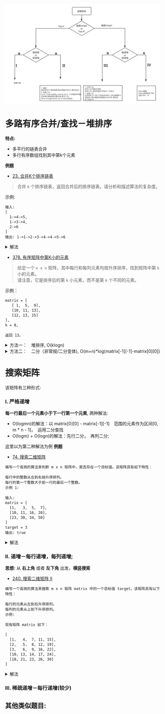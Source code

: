 ![](./相关的图/矩阵搜索2.svg)

# 多路有序合并/查找－堆排序
**特点:**　
- 多平行的链表合并
- 多行有序数组找到其中第k个元素

**例题**
- [23. 合并K个排序链表](https://leetcode-cn.com/problems/merge-k-sorted-lists/)
> 合并 `k` 个排序链表，返回合并后的排序链表。请分析和描述算法的复杂度。

示例:
```
输入:
[
  1->4->5,
  1->3->4,
  2->6
]
输出: 1->1->2->3->4->4->5->6
```

<details>
    <summary>解法</summary>
    
```python
# 方法一：　每次合并两个链表，转化为合并两个链表(略)

# 方法二：　堆排序
class Solution:
    def mergeKLists(self, lists: List[ListNode]) -> ListNode:
        hp = []
        # 每条链表头入堆，堆中存储每条链表平行移动的头部指针
        for i in range(len(lists)):
            if lists[i]:
                heapq.heappush(hp, (lists[i].val, i))
                lists[i] = lists[i].next
        
        dummy = ListNode(-1)
        node = dummy
        while hp:
            val, i = heapq.heappop(hp)
            node.next = ListNode(val)
            # 该条链表指针后移，下一个节点入堆
            if lists[i]:
                heapq.heappush(hp, (lists[i].val, i))
                lists[i] = lists[i].next
            node = node.next
        return dummy.next
```
</details>


- [378. 有序矩阵中第K小的元素](https://leetcode-cn.com/problems/kth-smallest-element-in-a-sorted-matrix/)
> 给定一个 `n x n` 矩阵，其中每行和每列元素均按升序排序，找到矩阵中第 `k` 小的元素。     
请注意，它是排序后的第 `k` 小元素，而不是第 `k` 个不同的元素。

示例：
```
matrix = [
   [ 1,  5,  9],
   [10, 11, 13],
   [12, 13, 15]
],
k = 8,

返回 13。
```

<details>
    <summary>方法一：　堆排序, O(klogn)</summary>
    
```python
class Solution:
    def kthSmallest(self, matrix: List[List[int]], k: int) -> int:
        hp = []
        n = len(matrix)
        for i in range(min(k, n)):
            heapq.heappush(hp, (matrix[i][0], i, 0))
        val, i, j = 0, 0, 0
        while k > 0:
            val, i, j = heapq.heappop(hp)
            if j + 1 < n:
                heapq.heappush(hp, (matrix[i][j + 1], i, j + 1))
            k -= 1
        return val
```
</details>

<details>
    <summary>方法二：　二分（非常规/二分变体), O(m+n)*log(matrix[-1][-1]-matrix[0][0])</summary>
    
```python
class Solution:
    def kthSmallest(self, matrix: List[List[int]], k: int) -> int:
        def rank(num):
            r, c = 0, cols - 1
            cnt = 0
            while r < rows and 0 <= c:
                if matrix[r][c] <= num:
                    cnt += c + 1
                    r += 1
                else:
                    c -= 1
            return cnt
        rows, cols = len(matrix), len(matrix[0])
        low, hight = matrix[0][0], matrix[-1][-1]
        while low < hight:
            mid = low + ((hight - low) >> 1)
            rk = rank(mid)
            if rk < k:
                low = mid + 1
            else:
                hight = mid
        return low
```
</details>


# 搜索矩阵
该矩阵有三种形式:
### I. 严格递增
**每一行最后一个元素小于下一行第一个元素**, 两种解法:
- O(logmn)的解法：以 matrix[0][0] - matrix[-1][-1]　范围的元素作为区间[0, m * n - 1]，　运用二分查找
- O(logm) + O(logn)的解法：先行二分，　再列二分;

这里以为第二种解法为例
**例题**
- [74. 搜索二维矩阵](https://leetcode-cn.com/problems/search-a-2d-matrix/)
```shell
编写一个高效的算法来判断 m x n 矩阵中，是否存在一个目标值。该矩阵具有如下特性：

每行中的整数从左到右按升序排列。
每行的第一个整数大于前一行的最后一个整数。
示例 1:

输入:
matrix = [
  [1,   3,  5,  7],
  [10, 11, 16, 20],
  [23, 30, 34, 50]
]
target = 3
输出: true
```

<details>
    <summary>解法</summary>
    
```python
class Solution:
    def searchMatrix(self, matrix: List[List[int]], target: int) -> bool:
        # 二分查找找到<=target的元素的索引
        def binarySearch(arr, target):
            lo, hi = 0, len(arr) - 1
            while lo < hi:
                mid = lo + ((hi - lo) >> 1)
                if arr[mid] == target:
                    return mid
                elif arr[mid] < target:
                    lo = mid + 1
                else:
                    hi = mid
            return hi
        
        if not matrix or not matrix[0]:
            return False
        if target < matrix[0][0] or target > matrix[-1][-1]:
            return False
        # import numpy as np
        # matrix = np.array(matrix)
        
        # 纵坐标二分：　找到target可能位于的行
        col_idx = binarySearch([x[-1] for x in matrix], target)
        # 横坐标二分：　找到target可能位于的列
        row_idx = binarySearch(matrix[col_idx], target)
        return True if matrix[col_idx][row_idx] == target else False
```
</details>



### II. 递增－每行递增，每列递增;
**思想:** 从 **右上角** 或者 **左下角** 出发，**横竖搜索**
- [240. 搜索二维矩阵 II](https://leetcode-cn.com/problems/search-a-2d-matrix-ii/)
```shell
编写一个高效的算法来搜索 m x n 矩阵 matrix 中的一个目标值 target。该矩阵具有以下特性：

每行的元素从左到右升序排列。
每列的元素从上到下升序排列。
示例:

现有矩阵 matrix 如下：

[
  [1,   4,  7, 11, 15],
  [2,   5,  8, 12, 19],
  [3,   6,  9, 16, 22],
  [10, 13, 14, 17, 24],
  [18, 21, 23, 26, 30]
]
```

<details>
    <summary>解法</summary>
    
```python
class Solution:
    def searchMatrix(self, matrix, target):
        """
        :type matrix: List[List[int]]
        :type target: int
        :rtype: bool
        """
        if not matrix or not matrix[0]: return False
        rows, cols = len(matrix), len(matrix[0])
        r, c = 0, cols - 1
        while r < rows and 0 <= c:
            if matrix[r][c] == target: 
                return True
            elif matrix[r][c] < target:
                r += 1
            else:
                c -= 1
        return False
```
</details>

### III. 稀疏递增－每行递增(较少)

## 其他类似题目:

